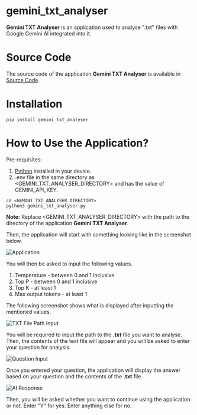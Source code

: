# gemini_txt_analyser

**Gemini TXT Analyser** is an application used to analyse ".txt" files with Google Gemini AI integrated into it.

# Source Code

The source code of the application **Gemini TXT Analyser** is available in 
[Source Code](https://github.com/SoftwareApkDev/gemini_txt_analyser/blob/master/gemini_txt_analyser/gemini_txt_analyser.py).

# Installation

```
pip install gemini_txt_analyser
```

# How to Use the Application?

Pre-requisites:

1. [Python](https://www.python.org/downloads/) installed in your device.
2. .env file in the same directory as <GEMINI_TXT_ANALYSER_DIRECTORY> and has the value of GEMINI_API_KEY.

```
cd <GEMINI_TXT_ANALYSER_DIRECTORY>
python3 gemini_txt_analyser.py
```

**Note:** Replace <GEMINI_TXT_ANALYSER_DIRECTORY> with the path to the directory of the 
application **Gemini TXT Analyser**.

Then, the application will start with something looking like in the screenshot below.

![Application](images/Application.png)

You will then be asked to input the following values.

1. Temperature - between 0 and 1 inclusive
2. Top P - between 0 and 1 inclusive
3. Top K - at least 1
4. Max output tokens - at least 1

The following screenshot shows what is displayed after inputting the mentioned values.

![TXT File Path Input](images/TXT%20File%20Path%20Input.png)

You will be required to input the path to the **.txt** file you want to analyse. Then, the contents of the text file
will appear and you will be asked to enter your question for analysis.

![Question Input](images/Question%20Input.png)

Once you entered your question, the application will display the answer based on your question and the contents of the
**.txt** file.

![AI Response](images/AI%20Response.png)

Then, you will be asked whether you want to continue using the application or not. Enter "Y" for yes. Enter anything
else for no.
